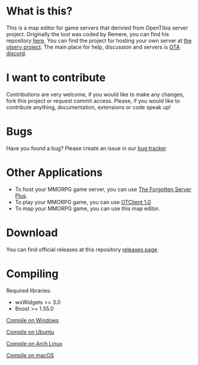 What is this?
=============

This is a map editor for game servers that derivied from OpenTibia server project.
Originally the tool was coded by Remere, you can find his repository [here](https://github.com/hampusborgos/rme).
You can find the project for hosting your own server at [the otserv project](https://github.com/opentibia/server).
The main place for help, discussion and servers is [OTA discord](http://discord.gg/OTAcademy).

I want to contribute
====================

Contributions are very welcome, if you would like to make any changes, fork this project or request commit access.
Please, if you would like to contribute anything, documentation, extensions or code speak up!

Bugs
======

Have you found a bug? Please create an issue in our [bug tracker](https://github.com/OTAcademy/rme/issues)

Other Applications
==========

* To host your MMORPG game server, you can use [The Forgotten Server Plus](https://github.com/Zbizu/forgottenserver).
* To play your MMORPG game, you can use [OTClient 1.0](https://github.com/Mehah/otclient)
* To map your MMORPG game, you can use this map editor.

Download
========

You can find official releases at this repository [releases page](https://github.com/OTAcademy/RME/releases).

Compiling
=========
Required libraries:
* wxWidgets >= 3.0
* Boost >= 1.55.0

[Compile on Windows](https://github.com/hjnilsson/rme/wiki/Compiling-on-Windows)

[Compile on Ubuntu](https://github.com/hjnilsson/rme/wiki/Compiling-on-Ubuntu)

[Compile on Arch Linux](https://github.com/hjnilsson/rme/wiki/Compiling-on-Arch-Linux)

[Compile on macOS](https://github.com/hjnilsson/rme/wiki/Compiling-on-macOS)
